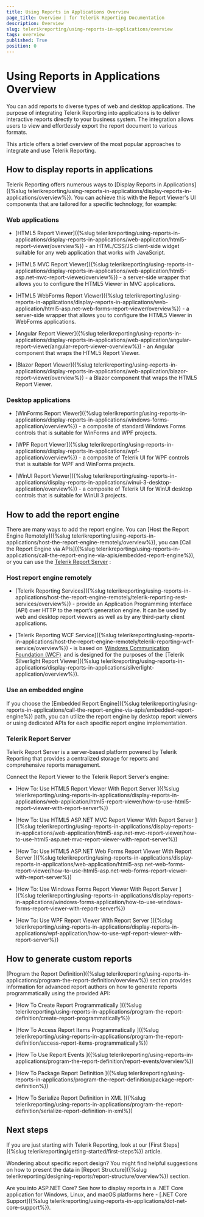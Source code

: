 ```yaml
---
title: Using Reports in Applications Overview
page_title: Overview | for Telerik Reporting Documentation
description: Overview
slug: telerikreporting/using-reports-in-applications/overview
tags: overview
published: True
position: 0
---
```


# Using Reports in Applications Overview



You can add reports to diverse types of web and desktop applications. The purpose of integrating Telerik Reporting into applications is to deliver interactive reports         directly to your business system. The integration allows users to view and effortlessly export the report document to various formats.       

This article offers a brief overview of the most popular approaches to integrate and use Telerik Reporting.

## How to display reports in applications

Telerik Reporting offers numerous ways to [Display Reports in Applications]({%slug telerikreporting/using-reports-in-applications/display-reports-in-applications/overview%}). You can achieve this with the Report Viewer's UI components that are tailored for a specific technology,           for example:

### Web applications

* [HTML5 Report Viewer]({%slug telerikreporting/using-reports-in-applications/display-reports-in-applications/web-application/html5-report-viewer/overview%}) - an HTML/CSS/JS client-side widget suitable for any web application                 that works with JavaScript.                

* [HTML5 MVC Report Viewer]({%slug telerikreporting/using-reports-in-applications/display-reports-in-applications/web-application/html5-asp.net-mvc-report-viewer/overview%}) - a server-side wrapper that allows you to configure the HTML5 Viewer in MVC applications.             

* [HTML5 WebForms Report Viewer]({%slug telerikreporting/using-reports-in-applications/display-reports-in-applications/web-application/html5-asp.net-web-forms-report-viewer/overview%}) - a server-side wrapper that allows you to configure the HTML5 Viewer in WebForms applications.                   

* [Angular Report Viewer]({%slug telerikreporting/using-reports-in-applications/display-reports-in-applications/web-application/angular-report-viewer/angular-report-viewer-overview%}) - an Angular component that wraps the HTML5 Report Viewer.                 

* [Blazor Report Viewer]({%slug telerikreporting/using-reports-in-applications/display-reports-in-applications/web-application/blazor-report-viewer/overview%}) - a Blazor component that wraps the HTML5 Report Viewer.                 

### Desktop applications

* [WinForms Report Viewer]({%slug telerikreporting/using-reports-in-applications/display-reports-in-applications/windows-forms-application/overview%}) - a composite of standard Windows Forms controls that is suitable for WinForms and WPF projects.             

* [WPF Report Viewer]({%slug telerikreporting/using-reports-in-applications/display-reports-in-applications/wpf-application/overview%}) - a composite of Telerik UI for WPF controls that is suitable for WPF and WinForms projects.             

* [WinUI Report Viewer]({%slug telerikreporting/using-reports-in-applications/display-reports-in-applications/winui-3-desktop-application/overview%}) - a composite of Telerik UI for WinUI desktop controls that is suitable for WinUI 3 projects.                 

## How to add the report engine

There are many ways to add the report engine. You can [Host the Report Engine Remotely]({%slug telerikreporting/using-reports-in-applications/host-the-report-engine-remotely/overview%}), you can           [Call the Report Engine via APIs]({%slug telerikreporting/using-reports-in-applications/call-the-report-engine-via-apis/embedded-report-engine%}),           or you can use the  [Telerik Report Server](https://www.telerik.com/report-server) :         

### Host report engine remotely

* [Telerik Reporting Services]({%slug telerikreporting/using-reports-in-applications/host-the-report-engine-remotely/telerik-reporting-rest-services/overview%}) - provide an Application Programming Interface (API) over HTTP to the report’s               generation engine. It can be used by web and desktop report viewers as well as by any third-party client applications.             

* [Telerik Reporting WCF Service]({%slug telerikreporting/using-reports-in-applications/host-the-report-engine-remotely/telerik-reporting-wcf-service/overview%}) - is based on  [Windows Communication Foundation (WCF)](https://docs.microsoft.com/en-us/previous-versions/dotnet/netframework-4.0/dd456779(v=vs.100)?redirectedfrom=MSDN)  and is designed               for the purposes of the  [Telerik Silverlight Report Viewer]({%slug telerikreporting/using-reports-in-applications/display-reports-in-applications/silverlight-application/overview%}).              

### Use an embedded engine

If you choose the [Embedded Report Engine]({%slug telerikreporting/using-reports-in-applications/call-the-report-engine-via-apis/embedded-report-engine%}) path,               you can utilize the report engine by desktop report viewers or using dedicated APIs for each specific report engine implementation.             

### Telerik Report Server

Telerik Report Server is a server-based platform powered by Telerik Reporting that provides a centralized storage for reports and comprehensive reports management.             

Connect the Report Viewer to the Telerik Report Server’s engine:             

* [How To: Use HTML5 Report Viewer With Report Server ]({%slug telerikreporting/using-reports-in-applications/display-reports-in-applications/web-application/html5-report-viewer/how-to-use-html5-report-viewer-with-report-server%})

* [How To: Use HTML5 ASP.NET MVC Report Viewer With Report Server  ]({%slug telerikreporting/using-reports-in-applications/display-reports-in-applications/web-application/html5-asp.net-mvc-report-viewer/how-to-use-html5-asp.net-mvc-report-viewer-with-report-server%})

* [How To: Use HTML5 ASP.NET Web Forms Report Viewer With Report Server   ]({%slug telerikreporting/using-reports-in-applications/display-reports-in-applications/web-application/html5-asp.net-web-forms-report-viewer/how-to-use-html5-asp.net-web-forms-report-viewer-with-report-server%})

* [How To: Use Windows Forms Report Viewer With Report Server ]({%slug telerikreporting/using-reports-in-applications/display-reports-in-applications/windows-forms-application/how-to-use-windows-forms-report-viewer-with-report-server%})

* [How To: Use WPF Report Viewer With Report Server ]({%slug telerikreporting/using-reports-in-applications/display-reports-in-applications/wpf-application/how-to-use-wpf-report-viewer-with-report-server%})

## How to generate custom reports

[Program the Report Definition]({%slug telerikreporting/using-reports-in-applications/program-the-report-definition/overview%}) section provides information for advanced report            authors on how to generate reports programmatically using the provided API:         

* [How To Create Report Programmatically ]({%slug telerikreporting/using-reports-in-applications/program-the-report-definition/create-report-programmatically%})

* [How To Access Report Items Programmatically ]({%slug telerikreporting/using-reports-in-applications/program-the-report-definition/access-report-items-programmatically%})

* [How To Use Report Events ]({%slug telerikreporting/using-reports-in-applications/program-the-report-definition/report-events/overview%})

* [How To Package Report Definition ]({%slug telerikreporting/using-reports-in-applications/program-the-report-definition/package-report-definition%})

* [How To Serialize Report Definition in XML ]({%slug telerikreporting/using-reports-in-applications/program-the-report-definition/serialize-report-definition-in-xml%})

## Next steps

If you are just starting with Telerik Reporting, look at our [First Steps]({%slug telerikreporting/getting-started/first-steps%}) article.         

Wondering about specific report design? You might find helpful suggestions on how to present the data in           [Report Structure]({%slug telerikreporting/designing-reports/report-structure/overview%}) section.         

Are you into ASP.NET Core? See how to display reports in a .NET Core application for Windows, Linux, and macOS platforms here -           [.NET Core Support]({%slug telerikreporting/using-reports-in-applications/dot-net-core-support%}).         
